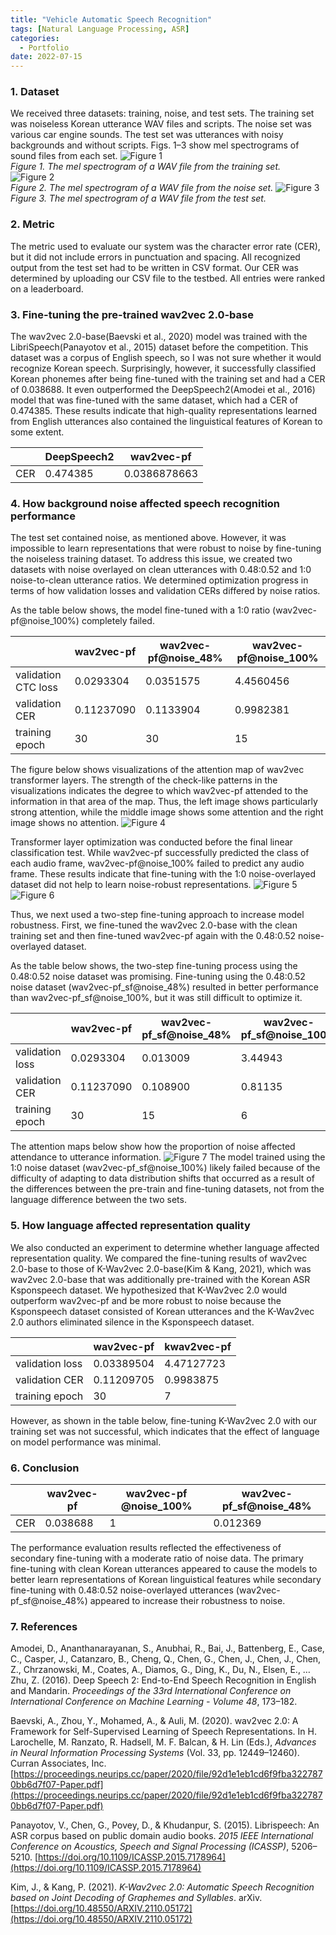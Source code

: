 ```yaml
---
title: "Vehicle Automatic Speech Recognition"
tags: [Natural Language Processing, ASR]
categories:
  - Portfolio
date: 2022-07-15
---
```


### 1. Dataset  
We received three datasets: training, noise, and test sets. The training set was noiseless Korean utterance WAV files and scripts. The noise set was various car engine sounds. The test set was utterances with noisy backgrounds and without scripts. Figs. 1–3 show mel spectrograms of sound files from each set.
![Figure 1](/assets/img_asr/train_set.png)  
*Figure 1. The mel spectrogram of a WAV file from the training set.*
![Figure 2](/assets/img_asr/noise_set.png)  
*Figure 2. The mel spectrogram of a WAV file from the noise set.*
![Figure 3](/assets/img_asr/test_set.png)  
*Figure 3. The mel spectrogram of a WAV file from the test set.*  
### 2. Metric

The metric used to evaluate our system was the character error rate (CER), but it did not include errors in punctuation and spacing. All recognized output from the test set had to be written in CSV format. Our CER was determined by uploading our CSV file to the testbed. All entries were ranked on a leaderboard.

### 3. Fine-tuning the pre-trained wav2vec 2.0-base

The wav2vec 2.0-base(Baevski et al., 2020) model was trained with the LibriSpeech(Panayotov et al., 2015) dataset before the competition. This dataset was a corpus of English speech, so I was not sure whether it would recognize Korean speech. Surprisingly, however, it successfully classified Korean phonemes after being fine-tuned with the training set and had a CER of 0.038688. It even outperformed the DeepSpeech2(Amodei et al., 2016) model that was fine-tuned with the same dataset, which had a CER of 0.474385. These results indicate that high-quality representations learned from English utterances also contained the linguistical features of Korean to some extent.
	
|  | DeepSpeech2 | wav2vec-pf |
| --- | --- | --- |
| CER | 0.474385 | 0.0386878663 |







### 4. How background noise affected speech recognition performance

The test set contained noise, as mentioned above. However, it was impossible to learn representations that were robust to noise by fine-tuning the noiseless training dataset. To address this issue, we created two datasets with noise overlayed on clean utterances with 0.48:0.52 and 1:0 noise-to-clean utterance ratios. We determined optimization progress in terms of how validation losses and validation CERs differed by noise ratios.

As the table below shows, the model fine-tuned with a 1:0 ratio (wav2vec-pf@noise_100%) completely failed. 
  
|  | wav2vec-pf | wav2vec-pf@noise_48% | wav2vec-pf@noise_100% |
| --- | --- | --- | --- |
| validation CTC loss | 0.0293304 | 0.0351575 | 4.4560456 |
| validation CER | 0.11237090 | 0.1133904 | 0.9982381 |
| training epoch | 30 | 30 | 15 |
  

The figure below shows visualizations of the attention map of wav2vec transformer layers. The strength of the check-like patterns in the visualizations indicates the degree to which wav2vec-pf attended to the information in that area of the map. Thus, the left image shows particularly strong attention, while the middle image shows some attention and the right image shows no attention.
![Figure 4](/assets/img_asr/noise_primary.png)

Transformer layer optimization was conducted before the final linear classification test. While wav2vec-pf successfully predicted the class of each audio frame, wav2vec-pf@noise_100% failed to predict any audio frame. These results indicate that fine-tuning with the 1:0 noise-overlayed dataset did not help to learn noise-robust representations.
![Figure 5](/assets/img_asr/linear_layer1.png)
![Figure 6](/assets/img_asr/linear_layer2.png)

Thus, we next used a two-step fine-tuning approach to increase model robustness. First, we fine-tuned the wav2vec 2.0-base with the clean training set and then fine-tuned wav2vec-pf again with the 0.48:0.52 noise-overlayed dataset.

As the table below shows, the two-step fine-tuning process using the 0.48:0.52 noise dataset was promising. Fine-tuning using the 0.48:0.52 noise dataset (wav2vec-pf_sf@noise_48%) resulted in better performance than wav2vec-pf_sf@noise_100%, but it was still difficult to optimize it. 

|  | wav2vec-pf | wav2vec-pf_sf@noise_48% | wav2vec-pf_sf@noise_100% |
| --- | --- | --- | --- |
| validation loss | 0.0293304 | 0.013009 | 3.44943 |
| validation CER | 0.11237090 | 0.108900 | 0.81135 |
| training epoch | 30 | 15 | 6 |

The attention maps below show how the proportion of noise affected attendance to utterance information.
![Figure 7](/assets/img_asr/noise_secondary.png)
The model trained using the 1:0 noise dataset (wav2vec-pf_sf@noise_100%) likely failed because of the difficulty of adapting to data distribution shifts that occurred as a result of the differences between the pre-train and fine-tuning datasets, not from the language difference between the two sets.



### 5. How language affected representation quality
We also conducted an experiment to determine whether language affected representation quality. We compared the fine-tuning results of wav2vec 2.0-base to those of K-Wav2vec 2.0-base(Kim & Kang, 2021), which was wav2vec 2.0-base that was additionally pre-trained with the Korean ASR Ksponspeech dataset. We hypothesized that K-Wav2vec 2.0 would outperform wav2vec-pf and be more robust to noise because the Ksponspeech dataset consisted of Korean utterances and the K-Wav2vec 2.0 authors eliminated silence in the Ksponspeech dataset.  

|  | wav2vec-pf | kwav2vec-pf |
| --- | --- | --- |
| validation loss | 0.03389504 | 4.47127723 |
| validation CER | 0.11209705 | 0.9983875 |
| training epoch | 30 | 7 |


However, as shown in the table below, fine-tuning K-Wav2vec 2.0 with our training set was not successful, which indicates that the effect of language on model performance was minimal.  

### 6. Conclusion  


|  | wav2vec-pf | wav2vec-pf @noise_100% | wav2vec-pf_sf@noise_48% |
| --- | --- | --- | --- |
| CER | 0.038688 | 1 | 0.012369 |

The performance evaluation results reflected the effectiveness of secondary fine-tuning with a moderate ratio of noise data. The primary fine-tuning with clean Korean utterances appeared to cause the models to better learn representations of Korean linguistical features while secondary fine-tuning with 0.48:0.52 noise-overlayed utterances (wav2vec-pf_sf@noise_48%) appeared to increase their robustness to noise.  


### 7. References

Amodei, D., Ananthanarayanan, S., Anubhai, R., Bai, J., Battenberg, E., Case, C., Casper, J., Catanzaro, B., Cheng, Q., Chen, G., Chen, J., Chen, J., Chen, Z., Chrzanowski, M., Coates, A., Diamos, G., Ding, K., Du, N., Elsen, E., … Zhu, Z. (2016). Deep Speech 2: End-to-End Speech Recognition in English and Mandarin. *Proceedings of the 33rd International Conference on International Conference on Machine Learning - Volume 48*, 173–182.  

Baevski, A., Zhou, Y., Mohamed, A., & Auli, M. (2020). wav2vec 2.0: A Framework for Self-Supervised Learning of Speech Representations. In H. Larochelle, M. Ranzato, R. Hadsell, M. F. Balcan, & H. Lin (Eds.), *Advances in Neural Information Processing Systems* (Vol. 33, pp. 12449–12460). Curran Associates, Inc. [https://proceedings.neurips.cc/paper/2020/file/92d1e1eb1cd6f9fba3227870bb6d7f07-Paper.pdf](https://proceedings.neurips.cc/paper/2020/file/92d1e1eb1cd6f9fba3227870bb6d7f07-Paper.pdf)  

Panayotov, V., Chen, G., Povey, D., & Khudanpur, S. (2015). Librispeech: An ASR corpus based on public domain audio books. *2015 IEEE International Conference on Acoustics, Speech and Signal Processing (ICASSP)*, 5206–5210. [https://doi.org/10.1109/ICASSP.2015.7178964](https://doi.org/10.1109/ICASSP.2015.7178964)

Kim, J., & Kang, P. (2021). *K-Wav2vec 2.0: Automatic Speech Recognition based on Joint Decoding of Graphemes and Syllables*. arXiv. [https://doi.org/10.48550/ARXIV.2110.05172](https://doi.org/10.48550/ARXIV.2110.05172)
